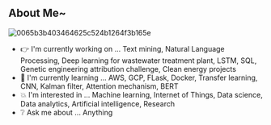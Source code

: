 ## About Me~

![0065b3b403464625c524b1264f3b165e](https://user-images.githubusercontent.com/45563371/88962170-a585ce00-d2d8-11ea-8b71-3c014f8925d8.gif)

- :point_right: I'm currently working on ... Text mining, Natural Language Processing, Deep learning for wastewater treatment plant, LSTM, SQL, Genetic engineering attribution challenge, Clean energy projects
- :information_desk_person: I'm currently learning ... AWS, GCP, FLask, Docker, Transfer learning, CNN, Kalman filter, Attention mechanism, BERT
- :boom: I'm interested in ... Machine learning, Internet of Things, Data science, Data analytics, Artificial intelligence, Research
- :grey_question: Ask me about ... Anything
